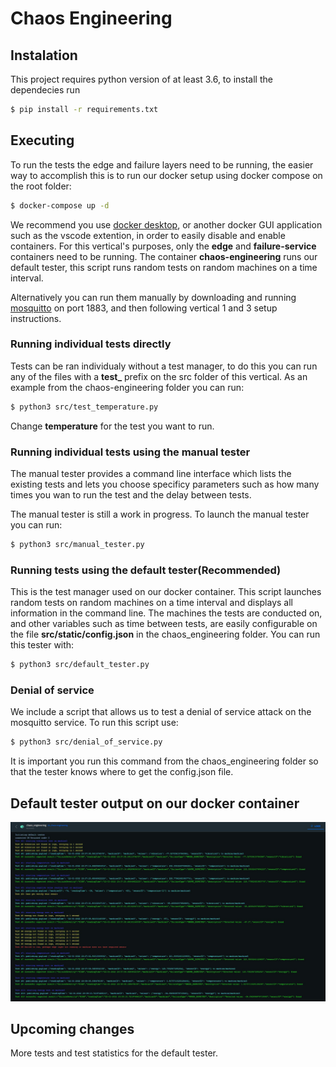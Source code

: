 # Chaos Engineering

## Instalation

This project requires python version of at least 3.6, to install the dependecies run

```bash
$ pip install -r requirements.txt
```

## Executing

To run the tests the edge and failure layers need to be running, the easier way to accomplish this is to run our docker setup using docker compose on the root folder:

```bash
$ docker-compose up -d
```

We recommend you use [docker desktop](https://www.docker.com/products/docker-desktop), or another docker GUI application such as the vscode extention, in order to easily disable and enable containers. For this vertical's purposes, only the **edge** and **failure-service** containers need to be running. The container **chaos-engineering** runs our default tester, this script runs random tests on random machines on a time interval.

Alternatively you can run them manually by downloading and running [mosquitto](https://mosquitto.org/) on port 1883, and then following vertical 1 and 3 setup instructions.

### Running individual tests directly
Tests can be ran individualy without a test manager, to do this you can run any of the files with a **test_** prefix on the src folder of this vertical. As an example from the chaos-engineering folder you can run:

```bash
$ python3 src/test_temperature.py
```

Change **temperature** for the test you want to run.

### Running individual tests using the manual tester
The manual tester provides a command line interface which lists the existing tests and lets you choose specificy parameters such as how many times you wan to run the test and the delay between tests.

The manual tester is still a work in progress. To launch the manual tester you can run:
```bash
$ python3 src/manual_tester.py
```

### Running tests using the default tester(Recommended)
This is the test manager used on our docker container. This script launches random tests on random machines on a time interval and displays all information in the command line. The machines the tests are conducted on, and other variables such as time between tests, are easily configurable on the file **src/static/config.json** in the chaos_engineering folder. You can run this tester with:

```bash
$ python3 src/default_tester.py
```

### Denial of service
We include a script that allows us to test a denial of service attack on the mosquitto service. To run this script use:

```bash
$ python3 src/denial_of_service.py
```

It is important you run this command from the chaos_engineering folder so that the tester knows where to get the config.json file.

## Default tester output on our docker container
![docker output](docs/docker_output.jpg)


## Upcoming changes
More tests and test statistics for the default tester.

